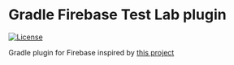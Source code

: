 # Gradle Firebase Test Lab plugin

[![License](https://img.shields.io/badge/License-Apache%202.0-yellowgreen.svg)](https://www.apache.org/licenses/LICENSE-2.0)

Gradle plugin for Firebase inspired by [this project](https://github.com/gildor/gradle-firebase-test-lab-plugin)
